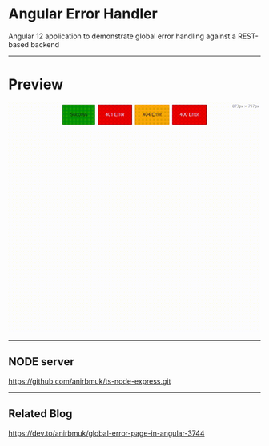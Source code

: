 # Angular Error Handler   
Angular 12 application to demonstrate global error handling against a REST-based backend  

- - - -

# Preview
![preview](img/Preview.gif)   

- - - -   

## NODE server   
https://github.com/anirbmuk/ts-node-express.git  

- - - -

## Related Blog   
https://dev.to/anirbmuk/global-error-page-in-angular-3744
